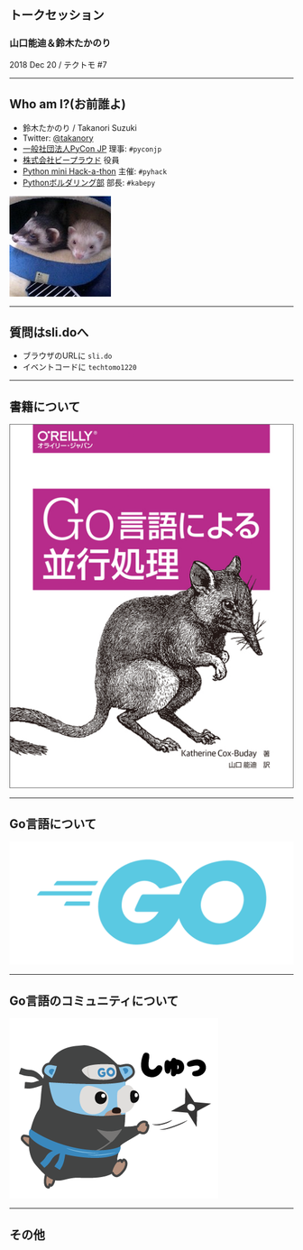 ## トークセッション

### 山口能迪＆鈴木たかのり

2018 Dec 20 / テクトモ #7

---

## Who am I?(お前誰よ)

* 鈴木たかのり / Takanori Suzuki
* Twitter: [@takanory](https://twitter.com/takanory)
* [一般社団法人PyCon JP](https://www.pycon.jp) 理事: `#pyconjp`
* [株式会社ビープラウド](https://www.beproud.jp) 役員
* [Python mini Hack-a-thon](https://pyhack.connpass.com/) 主催: `#pyhack`
* [Pythonボルダリング部](https://kabepy.connpass.com/) 部長: `#kabepy`

![takanory](assets/images/kurokuri.jpg)

---

## 質問はsli.doへ

* ブラウザのURLに `sli.do`
* イベントコードに `techtomo1220`

---

## 書籍について

![Go言語による並行処理](20181220techtomo/images/go-cover.jpg)

---

## Go言語について

![Go-Logo](20181220techtomo/images/go-logo.png)

---

## Go言語のコミュニティについて

![GoCon](20181220techtomo/images/gocon.png)

---

## その他